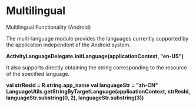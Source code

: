 # Multilingual
Multilingual Functionality (Android)

The multi-language module provides the languages currently supported by the application independent of the Android system.

**ActivityLanguageDelegate.initLanguage(applicationContext, "en-US")**


It also supports directly obtaining the string corresponding to the resource of the specified language.

**val strResId = R.string.app_name**
**val languageStr = "zh-CN"**
**LanguageUtils.getStringByTargetLanguage(applicationContext, strResId, languageStr.substring(0, 2), languageStr.substring(3))**



